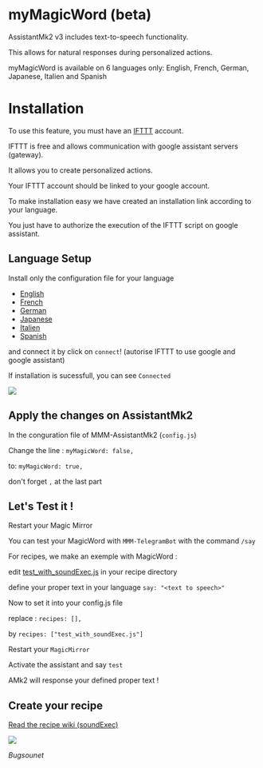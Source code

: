 # myMagicWord (beta)

AssistantMk2 v3 includes text-to-speech functionality.

This allows for natural responses during personalized actions.

myMagicWord is available on 6 languages only: English, French, German, Japanese, Italien and Spanish


# Installation

To use this feature, you must have an [IFTTT](https://www.ifttt.com) account.

IFTTT is free and allows communication with google assistant servers (gateway).

It allows you to create personalized actions.

Your IFTTT account should be linked to your google account.

To make installation easy we have created an installation link according to your language.

You just have to authorize the execution of the IFTTT script on google assistant.

## Language Setup

Install only the configuration file for your language

* [English](https://ifttt.com/applets/pvUHDYw2-assistantmk2-v3-mymagicword-en-version)
* [French](https://ifttt.com/applets/knkqfH92-assistantmk2-v3-mymagicword-fr-version)
* [German](https://ifttt.com/applets/fi34qtvE-assistantmk2-v3-mymagicword-de-version)
* [Japanese](https://ifttt.com/applets/H9yDraz7-assistantmk2-v3-mymagicword-jp-version)
* [Italien](https://ifttt.com/applets/vjNF2CE7-assistantmk2-v3-mymagicword-it-version)
* [Spanish](https://ifttt.com/applets/j6WqB7XT-assistantmk2-v3-mymagicword-es-es-version)

and connect it by click on `connect`! (autorise IFTTT to use google and google assistant)

If installation is sucessfull, you can see `Connected`

![](https://raw.githubusercontent.com/eouia/MMM-AssistantMk2/master/resources/connect.jpg)

##  Apply the changes on AssistantMk2

In the conguration file of MMM-AssistantMk2 (`config.js`)

Change the line : `myMagicWord: false,`

to: `myMagicWord: true,`

don't forget `,` at the last part

## Let's Test it !

Restart your Magic Mirror

You can test your MagicWord with `MMM-TelegramBot` with the command `/say`

For recipes, we make an exemple with MagicWord :

edit [test_with_soundExec.js](https://github.com/eouia/MMM-AssistantMk2/blob/3-dev/recipes/test_with_soundExec.js "test_with_soundExec.js") in your recipe directory

define your proper text in your language `say: "<text to speech>"` 

Now to set it into your config.js file

replace : `recipes: [],`

by `recipes: ["test_with_soundExec.js"]`

Restart your `MagicMirror`

Activate the assistant and say `test`

AMk2 will response your defined proper text !

## Create your recipe

[Read the recipe wiki (soundExec)](https://github.com/eouia/MMM-AssistantMk2/wiki/commands#soundexec-command)

![](https://raw.githubusercontent.com/eouia/MMM-AssistantMk2/3-dev/resources/AMk2_Small.png)

 *Bugsounet*
 
